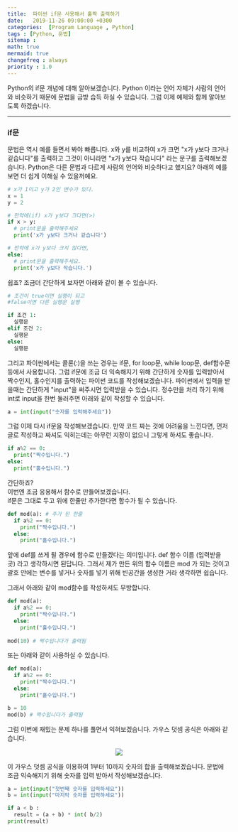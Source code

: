 ```yaml
---
title:  파이썬 if문 사용해서 홀짝 출력하기 
date:   2019-11-26 09:00:00 +0300
categories:  [Program Language , Python]
tags : [Python, 문법]
sitemap :
math: true
mermaid: true
changefreq : always
priority : 1.0
---
```




Python의 if문 개념에 대해 알아보겠습니다. Python 이라는 언어 자체가 사람의 언어와 비슷하기 때문에 문법을 금방 습득 하실 수 있습니다. 그럼 이제 예제와 함께 알아보도록 하겠습니다.  


-------


### if문   

문법은 역시 예를 들면서 봐야 빠릅니다. x와 y를 비교하여 x가 크면 "x가 y보다 크거나 깉습니다"를 출력하고 그것이 아니라면 "x가 y보다 작습니다" 라는 문구를 출력해보겠습니다. Python은 다른 문법과 다르게 사람의 언어와 비슷하다고 했지요? 아래의 예를 보면 더 쉽게 이해실 수 있을꺼예요.

```python
# x가 1이고 y가 2인 변수가 있다.
x = 1
y = 2

# 만약에(if) x가 y보다 크다면(>) 
if x > y:
  # print문을 출력해주세요
  print('x가 y보다 크거나 같습니다')

# 만약에 x가 y보다 크지 않다면,
else:
  # print문을 출력해주세요.
  print('x가 y보다 작습니다.')
``` 

쉽죠?  조금더 간단하게 보자면 아래와 같이 볼 수 있습니다.  

```python
# 조건이 true이면 실행이 되고 
#false이면 다른 실행문 실행

if 조건 1:
  실행문
elif 조건 2:
  실행문
else:
  실행문
```

그리고 파이썬에서는 콜론(:)을 쓰는 경우는 if문, for loop문, while loop문, def함수문등에서 사용합니다. 그럼 if문에 조금 더 익숙해지기 위해 간단하게 숫자를 입력받아서 짝수인지, 홀수인지를 출력하는 파이썬 코드를 작성해보겠습니다. 파이썬에서 입력을 받을때는 간단하게 "input"을 써주시면 입력받을 수 있습니다. 정수만을 처리 하기 위해 int로 input을 한번 둘러주면 아래와 같이 작성할 수 있습니다. 

```python
a = int(input("숫자를 입력해주세요"))
```

그럼 이제 다시 if문을 작성해보겠습니다. 만약 코드 짜는 것에 어려움을 느낀다면, 먼저 글로 작성하고 짜셔도 익히는데는 아무런 지장이 없으니 그렇게 하셔도 좋습니다.  

```python
if a%2 == 0:
  print("짝수입니다.")
else:
  print("홀수입니다.")
```

간단하죠?  
이번엔 조금 응용해서 함수로 만들어보겠습니다.  
if문은 그대로 두고 위에 한줄만 추가한다면 함수가 될 수 있습니다.  

```python 
def mod(a): # 추가 된 한줄
  if a%2 == 0:
    print("짝수입니다.")
  else:
    print("홀수입니다.")
```

앞에 def를 쓰게 될 경우에 함수로 만들겠다는 의미입니다. def 함수 이름 (입력받을 곳) 라고 생각하시면 된답니다. 그래서 제가 만든 위의 함수 이름은 mod 가 되는 것이고 괄호 안에는 변수를 넣거나 숫자를 넣기 위해 빈공간을 생성한 거라 생각하면 쉽습니다.  

그래서 아래와 같이 mod함수를 작성하셔도 무방합니다.  

```python
def mod(a): 
  if a%2 == 0:
    print("짝수입니다.")
  else:
    print("홀수입니다.")
  
mod(10) # 짝수입니다가 출력됨
```

또는 아래와 같이 사용하실 수 있습니다. 

```python
def mod(a): 
  if a%2 == 0:
    print("짝수입니다.")
  else:
    print("홀수입니다.")

b = 10  
mod(b) # 짝수입니다가 출력됨
```

그럼 이번에 재밌는 문제 하나를 풀면서 익혀보겠습니다. 가우스 덧셈 공식은 아래와 같습니다.

<center><img src="../../assets//images/if1.png" ></center>  


이 가우스 덧셈 공식을 이용하여 1부터 10까지 숫자의 합을 출력해보겠습니다. 문법에 조금 익숙해지기 위해 숫자를 입력 받아서 작성해보겠습니다.  

```python
a = int(input("첫번째 숫자를 입력하세요"))
b = int(input("마지막 숫자를 입력하세요"))

if a < b :
  result = (a + b) * int( b/2)
print(result)
```

